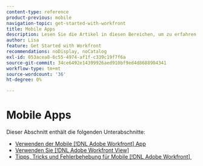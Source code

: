 ```yaml
---
content-type: reference
product-previous: mobile
navigation-topic: get-started-with-workfront
title: Mobile Apps
description: Lesen Sie die Artikel in diesen Bereichen, um zu erfahren, wie Sie die Mobile  [!DNL Adobe Workfront]  verwenden.
author: Lisa
feature: Get Started with Workfront
recommendations: noDisplay, noCatalog
exl-id: 053acea8-6c55-4974-af1f-c339c19f7f6a
source-git-commit: 34ce6492e14399926aed910bf9ed4d8688904341
workflow-type: tm+mt
source-wordcount: '36'
ht-degree: 0%

---
```


# Mobile Apps

Dieser Abschnitt enthält die folgenden Unterabschnitte:

* [Verwenden der Mobile [!DNL Adobe Workfront] App](../../workfront-basics/mobile-apps/using-the-workfront-mobile-app/use-the-mobile-app.md)
* [Verwenden Sie [!DNL Adobe Workfront View]](../../workfront-basics/mobile-apps/using-workfront-view/use-workfront-view.md)
* [Tipps, Tricks und Fehlerbehebung für Mobile  [!DNL Adobe Workfront] &#x200B;](../../workfront-basics/mobile-apps/tips-tricks-and-troubleshooting/tips-tricks-and-troubleshooting-mobile.md)
